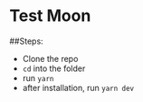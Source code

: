 # Test Moon

##Steps:
- Clone the repo
- ```cd``` into the folder
- run `yarn`
- after installation, run `yarn dev`
